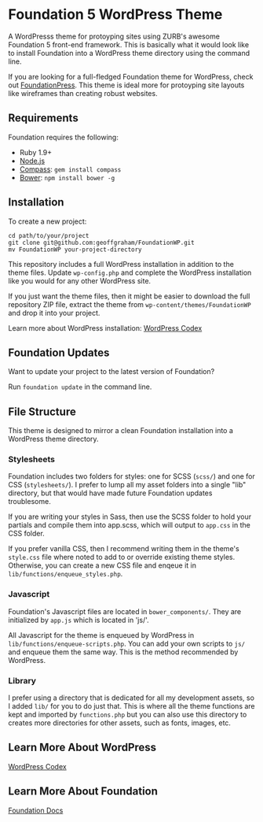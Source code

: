 # Foundation 5 WordPress Theme

A WordPresss theme for protoyping sites using ZURB's awesome Foundation 5 front-end framework. This is basically what it would look like to install Foundation into a WordPress theme directory using the command line.

If you are looking for a full-fledged Foundation theme for WordPress, check out [FoundationPress](https://github.com/olefredrik/foundationpress). This theme is ideal more for protoyping site layouts like wireframes than creating robust websites.

## Requirements

Foundation requires the following:

  * Ruby 1.9+
  * [Node.js](http://nodejs.org)
  * [Compass](http://compass-style.org/): `gem install compass`
  * [Bower](http://bower.io): `npm install bower -g`

## Installation

To create a new project:

```
cd path/to/your/project
git clone git@github.com:geoffgraham/FoundationWP.git
mv FoundationWP your-project-directory
```

This repository includes a full WordPress installation in addition to the theme files. Update `wp-config.php` and complete the WordPress installation like you would for any other WordPress site.

If you just want the theme files, then it might be easier to download the full repository ZIP file, extract the theme from `wp-content/themes/FoundationWP` and drop it into your project.

Learn more about WordPress installation: 
[WordPress Codex](http://codex.wordpress.org/Installing_WordPress#Famous_5-Minute_Install)

## Foundation Updates

Want to update your project to the latest version of Foundation?

Run `foundation update` in the command line.

## File Structure

This theme is designed to mirror a clean Foundation installation into a WordPress theme directory.

### Stylesheets

Foundation includes two folders for styles: one for SCSS (`scss/`) and one for CSS (`stylesheets/`). I prefer to lump all my asset folders into a single "lib" directory, but that would have made future Foundation updates troublesome.

If you are writing your styles in Sass, then use the SCSS folder to hold your partials and compile them into app.scss, which will output to `app.css` in the CSS folder.

If you prefer vanilla CSS, then I recommend writing them in the theme's `style.css` file where noted to add to or override existing theme styles. Otherwise, you can create a new CSS file and enqeue it in `lib/functions/enqueue_styles.php`.

### Javascript

Foundation's Javascript files are located in `bower_components/`. They are initialized by `app.js` which is located in 'js/'.

All Javascript for the theme is enqueued by WordPress in `lib/functions/enqueue-scripts.php`. You can add your own scripts to `js/` and enqueue them the same way. This is the method recommended by WordPress.

### Library

I prefer using a directory that is dedicated for all my development assets, so I added `lib/` for you to do just that. This is where all the theme functions are kept and imported by `functions.php` but you can also use this directory to creates more directories for other assets, such as fonts, images, etc.

## Learn More About WordPress

[WordPress Codex](http://codex.wordpress.org)

## Learn More About Foundation

[Foundation Docs](http://foundation.zurb.com/docs)